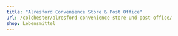 ```yaml
---
title: "Alresford Convenience Store & Post Office"
url: /colchester/alresford-convenience-store-und-post-office/
shop: Lebensmittel
---
```

